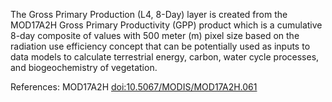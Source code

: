 The Gross Primary Production (L4, 8-Day) layer is created from the MOD17A2H Gross Primary Productivity (GPP) product which is a cumulative 8-day composite of values with 500 meter (m) pixel size based on the radiation use efficiency concept that can be potentially used as inputs to data models to calculate terrestrial energy, carbon, water cycle processes, and biogeochemistry of vegetation.

References: MOD17A2H [doi:10.5067/MODIS/MOD17A2H.061](https://doi.org/10.5067/MODIS/MOD17A2H.061)
